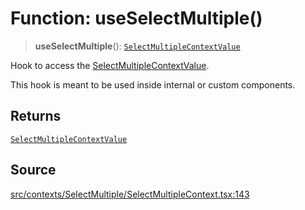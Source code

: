 # Function: useSelectMultiple()

> **useSelectMultiple**(): [`SelectMultipleContextValue`](../interfaces/SelectMultipleContextValue.md)

Hook to access the [SelectMultipleContextValue](../interfaces/SelectMultipleContextValue.md).

This hook is meant to be used inside internal or custom components.

## Returns

[`SelectMultipleContextValue`](../interfaces/SelectMultipleContextValue.md)

## Source

[src/contexts/SelectMultiple/SelectMultipleContext.tsx:143](https://github.com/gpbl/react-day-picker/blob/9ad13dc72fff814dcf720a62f6e3b5ea38e8af6d/src/contexts/SelectMultiple/SelectMultipleContext.tsx#L143)
